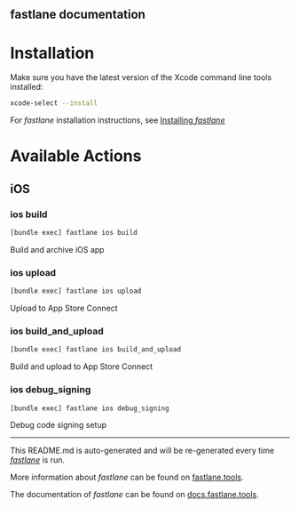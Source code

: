 fastlane documentation
----

# Installation

Make sure you have the latest version of the Xcode command line tools installed:

```sh
xcode-select --install
```

For _fastlane_ installation instructions, see [Installing _fastlane_](https://docs.fastlane.tools/#installing-fastlane)

# Available Actions

## iOS

### ios build

```sh
[bundle exec] fastlane ios build
```

Build and archive iOS app

### ios upload

```sh
[bundle exec] fastlane ios upload
```

Upload to App Store Connect

### ios build_and_upload

```sh
[bundle exec] fastlane ios build_and_upload
```

Build and upload to App Store Connect

### ios debug_signing

```sh
[bundle exec] fastlane ios debug_signing
```

Debug code signing setup

----

This README.md is auto-generated and will be re-generated every time [_fastlane_](https://fastlane.tools) is run.

More information about _fastlane_ can be found on [fastlane.tools](https://fastlane.tools).

The documentation of _fastlane_ can be found on [docs.fastlane.tools](https://docs.fastlane.tools).
